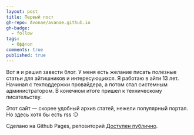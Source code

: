 ```yaml
---
layout: post
title: Первый пост
gh-repo: Avonae/avanae.github.io
gh-badge:
  - follow
tags:
  - Оффтоп
comments: true
published: true
---
```


Вот я и решил завести блог. У меня есть желание писать полезные статьи для айтишников и интересующихся.
Я работаю в айти 13 лет. Начинал с техподдержки провайдера, а потом стал системным администратором. В конечном итоге пришел к техническому писательству. 

Этот сайт — скорее удобный архив статей, нежели популярный портал. Но здесь хотя бы есть rss :D

Сделано на Github Pages, репозиторий [Доступен публично](https://github.com/Avonae/Blog).